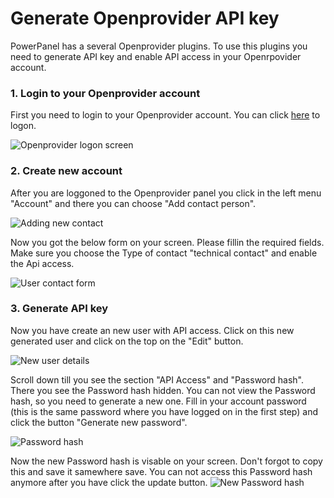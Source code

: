 ﻿# Generate Openprovider API key

PowerPanel has a several Openprovider plugins. To use this plugins you need to generate API key and enable API access in your Openrpovider account.

### 1. Login to your Openprovider account
First you need to login to your Openprovider account. You can click [here](https://rcp.openprovider.eu/login.php) to logon.

![Openprovider logon screen](/supportpages/images/openprovider_images/login.png)

### 2. Create new account

After you are loggoned to the Openprovider panel you click in the left menu "Account" and there you can choose "Add contact person".

![Adding new contact](/supportpages/images/openprovider_images/add_contact_person.png)

Now you got the below form on your screen. Please fillin the required fields. Make sure you choose the Type of contact "technical contact" and enable the Api access.

![User contact form](/supportpages/images/openprovider_images/account_form.png)

### 3. Generate API key

Now you have create an new user with API access. Click on this new generated user and click on the top on the "Edit" button.

![New user details](/supportpages/images/openprovider_images/new_user.png)

Scroll down till you see the section "API Access" and "Password hash". There you see the Password hash hidden. You can not view the Password hash, so you need to generate a new one. Fill in your account password (this is the same password where you have logged on in the first step) and click the button "Generate new password".

![Password hash](/supportpages/images/openprovider_images/password_hash.png)

Now the new Password hash is visable on your screen. Don't forgot to copy this and save it samewhere save. You can not access this Password hash anymore after you have click the update button. 
![New Password hash](/supportpages/images/openprovider_images/password_hash_new.png)

